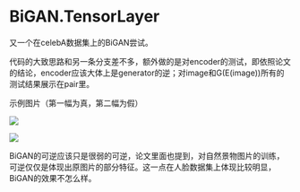 # BiGAN.TensorLayer
又一个在celebA数据集上的BiGAN尝试。

代码的大致思路和另一条分支差不多，额外做的是对encoder的测试，即依照论文的结论，encoder应该大体上是generator的逆；对image和G(E(image))所有的测试结果展示在pair里。

示例图片（第一幅为真，第二幅为假）

![](D:\python程序\大二\project\BiGAN.TensorLayer\pair\real_05.png)

![](D:\python程序\大二\project\BiGAN.TensorLayer\pair\reproduced_05.png)



BiGAN的可逆应该只是很弱的可逆，论文里面也提到，对自然景物图片的训练，可逆仅仅是体现出原图片的部分特征。这一点在人脸数据集上体现比较明显，BiGAN的效果不怎么样。